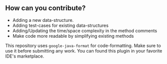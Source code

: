 ## How can you contribute?

* Adding a new data-structure.
* Adding  test-cases for existing data-structures
* Adding/Updating the time/space complexity in the method comments
* Make code more readable by simplifying existing methods

This repository uses `google-java-format` for code-formatting. Make sure to use it before submitting any work. You can 
found this plugin in your favorite IDE's marketplace.